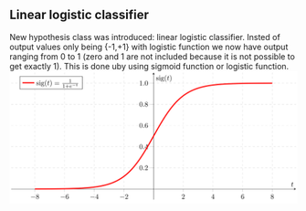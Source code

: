 ## Linear logistic classifier

New hypothesis class was introduced: linear logistic classifier. Insted of output values only being {-1,+1} with logistic function we now have output ranging from 0 to 1 (zero and 1 are not included because it is not possible to get exactly 1). This is done uby using sigmoid function or logistic function.
![alt text](https://github.com/Una865/IntroductionToMachineLearning/blob/main/Week4/sigmoidFunction.png)
